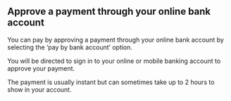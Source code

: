 ## Approve a payment through your online bank account

You can pay by approving a payment through your online bank account by selecting the ‘pay by bank account’ option.

You will be directed to sign in to your online or mobile banking account to approve your payment.

The payment is usually instant but can sometimes take up to 2 hours to show in your account.